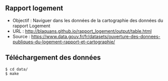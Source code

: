 
## Rapport logement

- Objectif : Naviguer dans les données de la cartographie des données du rapport Logement
- URL : http://blaquans.github.io/rapport_logement/output/table.html
- Source : https://www.data.gouv.fr/fr/datasets/ouverture-des-donnees-publiques-du-logement-rapport-et-cartographie/

## Téléchargement des données

    $ cd data/
    $ make
